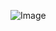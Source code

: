 ![Image](https://github.com/silence-kai/IPsecVPN/blob/master/L2L%20VPN%20problems/L2L%20VPN%20under%20the%20NAT.png)
